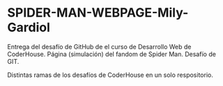 # SPIDER-MAN-WEBPAGE-Mily-Gardiol
Entrega del desafío de GitHub de el curso de Desarrollo Web de CoderHouse. Página (simulación) del fandom de Spider Man. Desafío de GIT.


Distintas ramas de los desafíos de CoderHouse en un solo respositorio.
